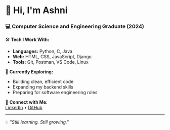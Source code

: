 # 👋 Hi, I'm Ashni  
### 💻 Computer Science and Engineering Graduate (2024)

🛠️ **Tech I Work With:**  
- **Languages:** Python, C, Java  
- **Web:** HTML, CSS, JavaScript, Django  
- **Tools:** Git, Postman, VS Code, Linux  

🌱 **Currently Exploring:**  
- Building clean, efficient code  
- Expanding my backend skills  
- Preparing for software engineering roles  

🔗 **Connect with Me:**  
[LinkedIn](https://www.linkedin.com/in/ashni-chinnu-sam) • [GitHub](https://github.com/ashnichinnusam)  

---

💡 _"Still learning. Still growing."_  




